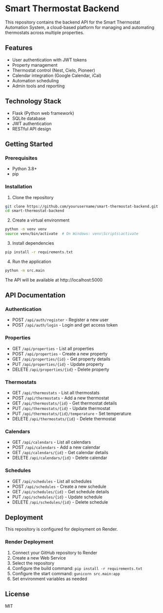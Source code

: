 # Smart Thermostat Backend

This repository contains the backend API for the Smart Thermostat Automation System, a cloud-based platform for managing and automating thermostats across multiple properties.

## Features

- User authentication with JWT tokens
- Property management
- Thermostat control (Nest, Cielo, Pioneer)
- Calendar integration (Google Calendar, iCal)
- Automation scheduling
- Admin tools and reporting

## Technology Stack

- Flask (Python web framework)
- SQLite database
- JWT authentication
- RESTful API design

## Getting Started

### Prerequisites

- Python 3.8+
- pip

### Installation

1. Clone the repository
```bash
git clone https://github.com/yourusername/smart-thermostat-backend.git
cd smart-thermostat-backend
```

2. Create a virtual environment
```bash
python -m venv venv
source venv/bin/activate  # On Windows: venv\Scripts\activate
```

3. Install dependencies
```bash
pip install -r requirements.txt
```

4. Run the application
```bash
python -m src.main
```

The API will be available at http://localhost:5000

## API Documentation

### Authentication

- POST `/api/auth/register` - Register a new user
- POST `/api/auth/login` - Login and get access token

### Properties

- GET `/api/properties` - List all properties
- POST `/api/properties` - Create a new property
- GET `/api/properties/{id}` - Get property details
- PUT `/api/properties/{id}` - Update property
- DELETE `/api/properties/{id}` - Delete property

### Thermostats

- GET `/api/thermostats` - List all thermostats
- POST `/api/thermostats` - Add a new thermostat
- GET `/api/thermostats/{id}` - Get thermostat details
- PUT `/api/thermostats/{id}` - Update thermostat
- PUT `/api/thermostats/{id}/temperature` - Set temperature
- DELETE `/api/thermostats/{id}` - Delete thermostat

### Calendars

- GET `/api/calendars` - List all calendars
- POST `/api/calendars` - Add a new calendar
- GET `/api/calendars/{id}` - Get calendar details
- DELETE `/api/calendars/{id}` - Delete calendar

### Schedules

- GET `/api/schedules` - List all schedules
- POST `/api/schedules` - Create a new schedule
- GET `/api/schedules/{id}` - Get schedule details
- PUT `/api/schedules/{id}` - Update schedule
- DELETE `/api/schedules/{id}` - Delete schedule

## Deployment

This repository is configured for deployment on Render.

### Render Deployment

1. Connect your GitHub repository to Render
2. Create a new Web Service
3. Select the repository
4. Configure the build command: `pip install -r requirements.txt`
5. Configure the start command: `gunicorn src.main:app`
6. Set environment variables as needed

## License

MIT
